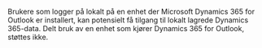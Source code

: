 Brukere som logger på lokalt på en enhet der Microsoft Dynamics 365 for Outlook er installert, kan potensielt få tilgang til lokalt lagrede Dynamics 365-data. Delt bruk av en enhet som kjører Dynamics 365 for Outlook, støttes ikke.
